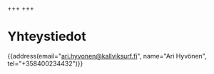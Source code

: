 +++
+++
# Yhteystiedot

{{address(email="ari.hyvonen@kallviksurf.fi", name="Ari Hyvönen", tel="+358400234432")}}
